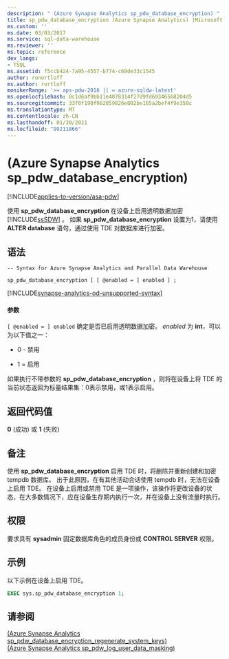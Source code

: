 ```yaml
---
description: " (Azure Synapse Analytics sp_pdw_database_encryption) "
title: sp_pdw_database_encryption (Azure Synapse Analytics) |Microsoft Docs
ms.custom: ''
ms.date: 03/03/2017
ms.service: sql-data-warehouse
ms.reviewer: ''
ms.topic: reference
dev_langs:
- TSQL
ms.assetid: f5ccb424-7a95-4557-b774-c69de33c1545
author: ronortloff
ms.author: rortloff
monikerRange: '>= aps-pdw-2016 || = azure-sqldw-latest'
ms.openlocfilehash: 0c1d6af9bb11e4078314f27d9fd69346568204d5
ms.sourcegitcommit: 33f0f190f962059826e002be165a2bef4f9e350c
ms.translationtype: MT
ms.contentlocale: zh-CN
ms.lasthandoff: 01/30/2021
ms.locfileid: "99211866"
---
```

# <a name="sp_pdw_database_encryption-azure-synapse-analytics"></a> (Azure Synapse Analytics sp_pdw_database_encryption) 
[!INCLUDE[applies-to-version/asa-pdw](../../includes/applies-to-version/asa-pdw.md)]

  使用 **sp_pdw_database_encryption** 在设备上启用透明数据加密 [!INCLUDE[ssSDW](../../includes/sssdw-md.md)] 。 如果 **sp_pdw_database_encryption** 设置为1，请使用 **ALTER database** 语句，通过使用 TDE 对数据库进行加密。  
  
## <a name="syntax"></a>语法  
  
```syntaxsql  
-- Syntax for Azure Synapse Analytics and Parallel Data Warehouse  
  
sp_pdw_database_encryption [ [ @enabled = ] enabled ] ;  
```  

[!INCLUDE[synapse-analytics-od-unsupported-syntax](../../includes/synapse-analytics-od-unsupported-syntax.md)]

#### <a name="parameters"></a>参数  
`[ @enabled = ] enabled` 确定是否已启用透明数据加密。 *enabled* 为 **int**，可以为以下值之一：  
  
-   0 - 禁用  
  
-   1 = 启用  
  
 如果执行不带参数的 **sp_pdw_database_encryption** ，则将在设备上将 TDE 的当前状态返回为标量结果集：0表示禁用，或1表示启用。  
  
## <a name="return-code-values"></a>返回代码值  
 **0** (成功) 或 **1** (失败)   
  
## <a name="remarks"></a>备注  
 使用 **sp_pdw_database_encryption** 启用 TDE 时，将删除并重新创建和加密 tempdb 数据库。 出于此原因，在有其他活动会话使用 tempdb 时，无法在设备上启用 TDE。 在设备上启用或禁用 TDE 是一项操作，该操作将更改设备的状态，在大多数情况下，应在设备生存期内执行一次，并在设备上没有流量时执行。  
  
## <a name="permissions"></a>权限  
 要求具有 **sysadmin** 固定数据库角色的成员身份或 **CONTROL SERVER** 权限。  
  
## <a name="example"></a>示例  
 以下示例在设备上启用 TDE。  
  
```sql  
EXEC sys.sp_pdw_database_encryption 1;  
```  
  
## <a name="see-also"></a>请参阅  
 [&#40;Azure Synapse Analytics sp_pdw_database_encryption_regenerate_system_keys&#41;](../../relational-databases/system-stored-procedures/sp-pdw-database-encryption-regenerate-system-keys-sql-data-warehouse.md)   
 [&#40;Azure Synapse Analytics sp_pdw_log_user_data_masking&#41;](../../relational-databases/system-stored-procedures/sp-pdw-log-user-data-masking-sql-data-warehouse.md)  
  
